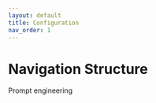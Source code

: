 ```yaml
---
layout: default
title: Configuration
nav_order: 1
---
```


# Navigation Structure

Prompt engineering
